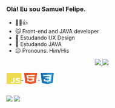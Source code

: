 ### Olá! Eu sou Samuel Felipe.

- 🐱‍👤👍
- 🐱 Front-end and JAVA developer
- 🌱 Estudando UX Design
- 🌱 Estudando JAVA
- 😉 Pronouns: Him/His


<div align="center">
  <a href="https://github.com/samuelffelip">
  <img height="180em" src="https://github-readme-stats.vercel.app/api?username=samuelffelip&show_icons=true&theme=dracula&include_all_commits=true&count_private=true"/>
  <img height="180em" src="https://github-readme-stats.vercel.app/api/top-langs/?username=samuelffelip&layout=compact&langs_count=7&theme=dracula"/>
</div>

<div style="display: inline_block"><br>
  <img align="center" alt="Samuca-Js" height="30" width="40" src="https://raw.githubusercontent.com/devicons/devicon/master/icons/javascript/javascript-plain.svg">
  <img align="center" alt="Samuca-HTML" height="30" width="40" src="https://raw.githubusercontent.com/devicons/devicon/master/icons/html5/html5-original.svg">
  <img align="center" alt="Samuca-CSS" height="30" width="40" src="https://raw.githubusercontent.com/devicons/devicon/master/icons/css3/css3-original.svg">
 </div>

  ##
  
<div>
  <a href="https://instagram.com/samuelf_felipe" target="_blank"><img src="https://img.shields.io/badge/-Instagram-%23E4405F?style=for-the-badge&logo=instagram&logoColor=white" target="_blank"></a>
  <a href = "mailto:samuelzfelipe01@gmail.com"><img src="https://img.shields.io/badge/-Gmail-%23333?style=for-the-badge&logo=gmail&logoColor=white" target="_blank"></a>
</div> 
